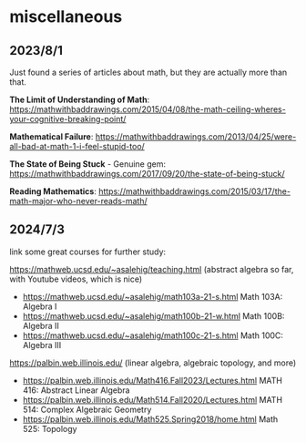 # miscellaneous

## 2023/8/1
Just found a series of articles about math, but they are actually more than that.

**The Limit of Understanding of Math**: https://mathwithbaddrawings.com/2015/04/08/the-math-ceiling-wheres-your-cognitive-breaking-point/

**Mathematical Failure**: https://mathwithbaddrawings.com/2013/04/25/were-all-bad-at-math-1-i-feel-stupid-too/

**The State of Being Stuck** - Genuine gem: https://mathwithbaddrawings.com/2017/09/20/the-state-of-being-stuck/

**Reading Mathematics**: https://mathwithbaddrawings.com/2015/03/17/the-math-major-who-never-reads-math/

## 2024/7/3
link some great courses for further study:

https://mathweb.ucsd.edu/~asalehig/teaching.html  (abstract algebra so far, with Youtube videos, which is nice)
* https://mathweb.ucsd.edu/~asalehig/math103a-21-s.html  Math 103A: Algebra I
* https://mathweb.ucsd.edu/~asalehig/math100b-21-w.html  Math 100B: Algebra II
* https://mathweb.ucsd.edu/~asalehig/math100c-21-s.html  Math 100C: Algebra III

https://palbin.web.illinois.edu/  (linear algebra, algebraic topology, and more)
* https://palbin.web.illinois.edu/Math416.Fall2023/Lectures.html MATH 416: Abstract Linear Algebra
* https://palbin.web.illinois.edu/Math514.Fall2020/Lectures.html MATH 514: Complex Algebraic Geometry
* https://palbin.web.illinois.edu/Math525.Spring2018/home.html Math 525: Topology
